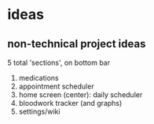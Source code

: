 # ideas
## non-technical project ideas

5 total 'sections', on bottom bar

1. medications
2. appointment scheduler
3. home screen (center): daily scheduler
4. bloodwork tracker (and graphs)
5. settings/wiki


